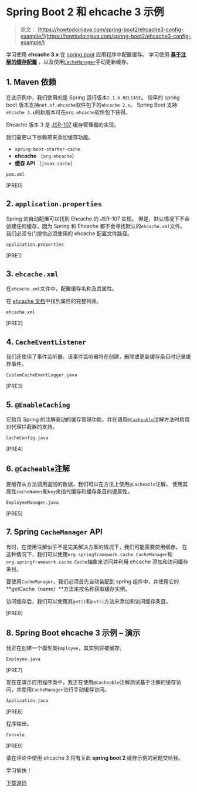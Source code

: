 # Spring Boot 2 和 ehcache 3 示例

> 原文： [https://howtodoinjava.com/spring-boot2/ehcache3-config-example/](https://howtodoinjava.com/spring-boot2/ehcache3-config-example/)

学习使用 **ehcache 3.x** 在 [spring boot](https://howtodoinjava.com/spring-boot-tutorials/) 应用程序中配置缓存。 学习使用 [**基于注解的缓存配置**](https://howtodoinjava.com/spring-boot2/spring-boot-cache-example/) ，以及使用[`CacheManager`](https://docs.spring.io/spring/docs/current/javadoc-api/org/springframework/cache/CacheManager.html)手动更新缓存。

## 1\. Maven 依赖

在此示例中，我们使用的是 Spring 运行版本`2.1.6.RELEASE`。 较早的 spring boot 版本支持`net.sf.ehcache`软件包下的`ehcache 2.x`。 Spring Boot 支持`ehcache 3.x`的新版本可在`org.ehcache`软件包下获得。

Ehcache 版本 3 是 [JSR-107](https://www.jcp.org/en/jsr/detail?id=107) 缓存管理器的实现。

我们需要以下依赖项来添加缓存功能。

*   `spring-boot-starter-cache`
*   **ehcache** （`org.ehcache`）
*   **缓存 API** （`javax.cache`）

`pom.xml`

[PRE0]

## 2\. `application.properties`

Spring 的自动配置可以找到 Ehcache 的 JSR-107 实现。 但是，默认情况下不会创建任何缓存，因为 Spring 和 Ehcache 都不会寻找默认的`ehcache.xml`文件。 我们必须专门提供必须使用的 ehcache 配置文件路径。

`application.properties`

[PRE1]

## 3\. `ehcache.xml`

在`ehcache.xml`文件中，配置缓存名称及其属性。

在 [ehcache 文档](https://www.ehcache.org/documentation/3.0/107.html#supplement-jsr-107-configurations)中找到属性的完整列表。

`ehcache.xml`

[PRE2]

## 4\. `CacheEventListener`

我们还使用了事件监听器，该事件监听器将在创建，删除或更新缓存条目时记录缓存事件。

`CustomCacheEventLogger.java`

[PRE3]

## 5\. `@EnableCaching`

它启用 Spring 的注解驱动的缓存管理功能，并在调用[`@Cacheable`](https://docs.spring.io/spring/docs/current/javadoc-api/org/springframework/cache/annotation/Cacheable.html)注解方法时启用对代理拦截器的支持。

`CacheConfig.java`

[PRE4]

## 6\. `@Cacheable`注解

要缓存从方法调用返回的数据，我们可以在方法上使用`@Cacheable`注解。 使用其属性`cacheNames`和`key`来指代缓存和缓存条目的键属性。

`EmployeeManager.java`

[PRE5]

## 7\. Spring `CacheManager` API

有时，在使用注解似乎不是完美解决方案的情况下，我们可能需要使用缓存。 在这种情况下，我们可以使用`org.springframework.cache.CacheManager`和`org.springframework.cache.Cache`抽象来访问并利用 ehcache 添加和访问缓存条目。

要使用`CacheManager`，我们必须首先自动装配到 spring 组件中，并使用它的 **getCache（name）**方法来按名称获取缓存实例。

访问缓存后，我们可以使用其`get()`和`put()`方法来添加和访问缓存条目。

[PRE6]

## 8\. Spring Boot ehcache 3 示例 – 演示

我正在创建一个模型类`Employee`，其实例将被缓存。

`Employee.java`

[PRE7]

现在在演示应用程序类中，我正在使用`@Cacheable`注解测试基于注解的缓存访问，并使用`CacheManager`进行手动缓存访问。

`Application.java`

[PRE8]

程序输出。

`Console`

[PRE9]

请在评论中使用 ehcache 3 将有关此 **spring boot 2** 缓存示例的问题交给我。

学习愉快！

[下载源码](https://howtodoinjava.com/wp-content/downloads/SpringBootCacheDemo-ehcache2.zip)
